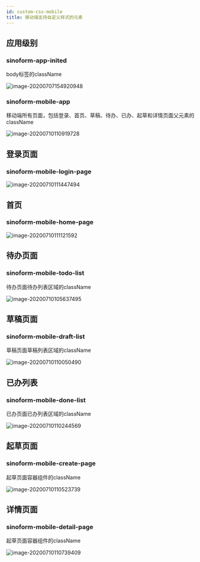 ```yaml
---
id: custom-css-mobile
title: 移动端支持自定义样式的元素
---
```


## 应用级别

### sinoform-app-inited

body标签的className

![image-20200707154920948](/intellisense-form-website//img/custom-css/1_body.png)

### sinoform-mobile-app

移动端所有页面，包括登录、首页、草稿、待办、已办、起草和详情页面父元素的className

![image-20200710110919728](/intellisense-form-website//img/custom-css/mobile-app.png)

## 登录页面

### sinoform-mobile-login-page

![image-20200710111447494](/intellisense-form-website//img/custom-css/mobile-login-page.png)

## 首页

### sinoform-mobile-home-page

![image-20200710111121592](/intellisense-form-website//img/custom-css/mobile-home-page.png)

## 待办页面

### sinoform-mobile-todo-list

待办页面待办列表区域的className

![image-20200710105637495](/intellisense-form-website//img/custom-css/mobile-todo-list.png)

## 草稿页面

### sinoform-mobile-draft-list

草稿页面草稿列表区域的className

![image-20200710110050490](/intellisense-form-website//img/custom-css/mobile-draft-list.png)

## 已办列表

### sinoform-mobile-done-list

已办页面已办列表区域的className

![image-20200710110244569](/intellisense-form-website//img/custom-css/mobile-done-list.png)



##  起草页面

### sinoform-mobile-create-page

起草页面容器组件的className

![image-20200710110523739](/intellisense-form-website//img/custom-css/mobile-create-page.png)

## 详情页面

### sinoform-mobile-detail-page

起草页面容器组件的className

![image-20200710110739409](/intellisense-form-website//img/custom-css/mobile-detail-page.png)